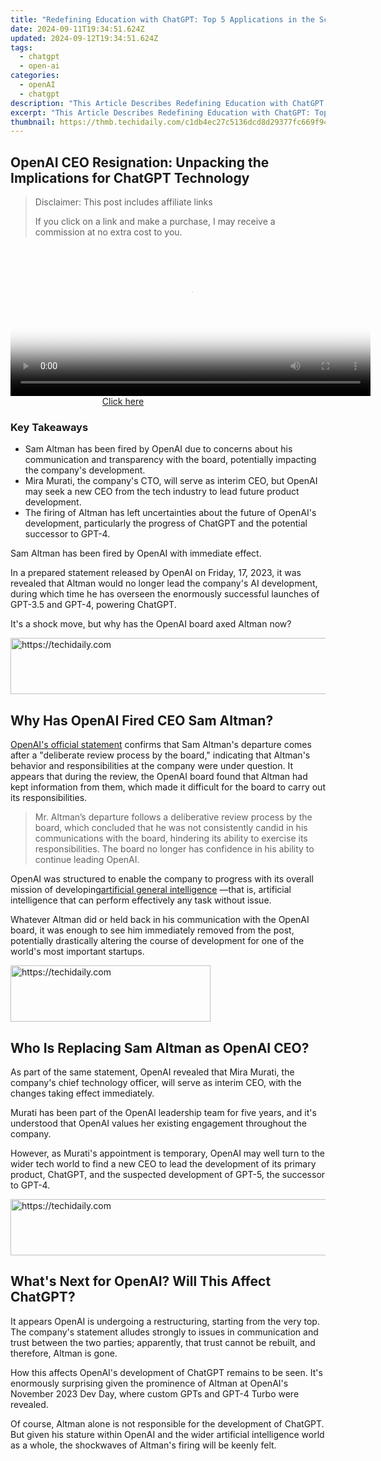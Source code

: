 ```yaml
---
title: "Redefining Education with ChatGPT: Top 5 Applications in the Schooling Space"
date: 2024-09-11T19:34:51.624Z
updated: 2024-09-12T19:34:51.624Z
tags:
  - chatgpt
  - open-ai
categories:
  - openAI
  - chatgpt
description: "This Article Describes Redefining Education with ChatGPT: Top 5 Applications in the Schooling Space"
excerpt: "This Article Describes Redefining Education with ChatGPT: Top 5 Applications in the Schooling Space"
thumbnail: https://thmb.techidaily.com/c1db4ec27c5136dcd8d29377fc669f9488ff5fcb91d758bff8fe15d9459484d0.jpg
---
```


## OpenAI CEO Resignation: Unpacking the Implications for ChatGPT Technology

>  Disclaimer: This post includes affiliate links
>
>  If you click on a link and make a purchase, I may receive a commission at no extra cost to you.
>

<!-- affiliate ads begin -->
<span id="1982456">
					<video width="576" height="240" style="cursor:pointer"
           poster="//a.impactradius-go.com/display-clicktoplayimage/1982456.png"
           onclick="if(!this.playClicked){this.play();this.setAttribute('controls',true);this.playClicked=true;}">
	   <source src="//a.impactradius-go.com/display-ad/22993-1982456">
	   <img src="//a.impactradius-go.com/display-clicktoplayimage/1982456.png" style="border: none; height: 100%; width: 100%; object-fit: contain">
	</video>
	<div style="width:360px;text-align:center"><a href="javascript:window.open(decodeURIComponent('https%3A%2F%2Fhomestyler.sjv.io%2Fc%2F5597632%2F1982456%2F22993'), '_blank');void(0);">Click here</a></div>
</span>
<img height="0" width="0" src="https://imp.pxf.io/i/5597632/1982456/22993" style="position:absolute;visibility:hidden;" border="0" />
<!-- affiliate ads end -->

### Key Takeaways

* Sam Altman has been fired by OpenAI due to concerns about his communication and transparency with the board, potentially impacting the company's development.
* Mira Murati, the company's CTO, will serve as interim CEO, but OpenAI may seek a new CEO from the tech industry to lead future product development.
* The firing of Altman has left uncertainties about the future of OpenAI's development, particularly the progress of ChatGPT and the potential successor to GPT-4.

Sam Altman has been fired by OpenAI with immediate effect.

 In a prepared statement released by OpenAI on Friday, 17, 2023, it was revealed that Altman would no longer lead the company's AI development, during which time he has overseen the enormously successful launches of GPT-3.5 and GPT-4, powering ChatGPT.

It's a shock move, but why has the OpenAI board axed Altman now?

<!-- affiliate ads begin -->
<a href="https://bluettius.sjv.io/c/5597632/2139123/17108" target="_top" id="2139123">
  <img src="//a.impactradius-go.com/display-ad/17108-2139123" border="0" alt="https://techidaily.com" width="728" height="90"/>
</a>
<img height="0" width="0" src="https://bluettius.sjv.io/i/5597632/2139123/17108" style="position:absolute;visibility:hidden;" border="0" />
<!-- affiliate ads end -->

## Why Has OpenAI Fired CEO Sam Altman?

[OpenAI's official statement](https://openai.com/blog/openai-announces-leadership-transition) confirms that Sam Altman's departure comes after a "deliberate review process by the board," indicating that Altman's behavior and responsibilities at the company were under question. It appears that during the review, the OpenAI board found that Altman had kept information from them, which made it difficult for the board to carry out its responsibilities.

> Mr. Altman’s departure follows a deliberative review process by the board, which concluded that he was not consistently candid in his communications with the board, hindering its ability to exercise its responsibilities. The board no longer has confidence in his ability to continue leading OpenAI.

 OpenAI was structured to enable the company to progress with its overall mission of developing[artificial general intelligence](https://www.makeuseof.com/what-is-artificial-general-intelligence-how-it-differs-generative-ai/) —that is, artificial intelligence that can perform effectively any task without issue.

 Whatever Altman did or held back in his communication with the OpenAI board, it was enough to see him immediately removed from the post, potentially drastically altering the course of development for one of the world's most important startups.

<!-- affiliate ads begin -->
<a href="https://bluettius.sjv.io/c/5597632/2139117/17108" target="_top" id="2139117">
  <img src="//a.impactradius-go.com/display-ad/17108-2139117" border="0" alt="https://techidaily.com" width="320" height="90"/>
</a>
<img height="0" width="0" src="https://bluettius.sjv.io/i/5597632/2139117/17108" style="position:absolute;visibility:hidden;" border="0" />
<!-- affiliate ads end -->

## Who Is Replacing Sam Altman as OpenAI CEO?

 As part of the same statement, OpenAI revealed that Mira Murati, the company's chief technology officer, will serve as interim CEO, with the changes taking effect immediately.

 Murati has been part of the OpenAI leadership team for five years, and it's understood that OpenAI values her existing engagement throughout the company.

 However, as Murati's appointment is temporary, OpenAI may well turn to the wider tech world to find a new CEO to lead the development of its primary product, ChatGPT, and the suspected development of GPT-5, the successor to GPT-4.

<!-- affiliate ads begin -->
<a href="https://zebaoaffiliateprogram.pxf.io/c/5597632/2137976/21526" target="_top" id="2137976">
  <img src="//a.impactradius-go.com/display-ad/21526-2137976" border="0" alt="https://techidaily.com" width="728" height="90"/>
</a>
<img height="0" width="0" src="https://zebaoaffiliateprogram.pxf.io/i/5597632/2137976/21526" style="position:absolute;visibility:hidden;" border="0" />
<!-- affiliate ads end -->

## What's Next for OpenAI? Will This Affect ChatGPT?

 It appears OpenAI is undergoing a restructuring, starting from the very top. The company's statement alludes strongly to issues in communication and trust between the two parties; apparently, that trust cannot be rebuilt, and therefore, Altman is gone.

 How this affects OpenAI's development of ChatGPT remains to be seen. It's enormously surprising given the prominence of Altman at OpenAI's November 2023 Dev Day, where custom GPTs and GPT-4 Turbo were revealed.

 Of course, Altman alone is not responsible for the development of ChatGPT. But given his stature within OpenAI and the wider artificial intelligence world as a whole, the shockwaves of Altman's firing will be keenly felt.

<ins class="adsbygoogle"
     style="display:block"
     data-ad-format="autorelaxed"
     data-ad-client="ca-pub-7571918770474297"
     data-ad-slot="1223367746"></ins>

<ins class="adsbygoogle"
     style="display:block"
     data-ad-client="ca-pub-7571918770474297"
     data-ad-slot="8358498916"
     data-ad-format="auto"
     data-full-width-responsive="true"></ins>



